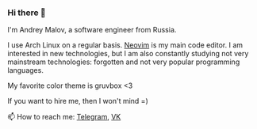 ### Hi there 👋

I'm Andrey Malov, a software engineer from Russia.

I use Arch Linux on a regular basis. [Neovim](https://github.com/andreymlv/nvim) is my main code editor.
I am interested in new technologies, but I am also constantly studying not very mainstream technologies: forgotten and not very popular programming languages.

My favorite color theme is gruvbox <3

If you want to hire me, then I won't mind =)

📫 How to reach me: [Telegram](https://t.me/andreymlv), [VK](https://vk.com/andreymlv)

<!--
**andreymlv/andreymlv** is a ✨ _special_ ✨ repository because its `README.md` (this file) appears on your GitHub profile.

Here are some ideas to get you started:

- 🔭 I’m currently working on ...
- 🌱 I’m currently learning ...
- 👯 I’m looking to collaborate on ...
- 🤔 I’m looking for help with ...
- 💬 Ask me about ...
- 📫 How to reach me: ...
- 😄 Pronouns: ...
- ⚡ Fun fact: ...
-->
